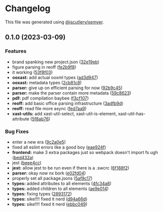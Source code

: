 # Changelog

This file was generated using [@jscutlery/semver](https://github.com/jscutlery/semver).

## 0.1.0 (2023-03-09)


### Features

* brand spanking new project.json ([32e19eb](https://github.com/TrialAndErrorOrg/parsers/commit/32e19ebf3f71c80336f637297d8f4db274d098bf))
* figure parsing in reoff ([fe2b9f8](https://github.com/TrialAndErrorOrg/parsers/commit/fe2b9f8e9eb1fb2421e3272dcc60fe2b871f2392))
* it working ([53f8f03](https://github.com/TrialAndErrorOrg/parsers/commit/53f8f038f89a6e64a64600b3e6cb8deb1717cda7))
* **ooxast:** add actual ooxml types ([ad3d947](https://github.com/TrialAndErrorOrg/parsers/commit/ad3d9473fac066d0125316360ce759e3b57e4202))
* **ooxast:** metadata types ([2cb81c8](https://github.com/TrialAndErrorOrg/parsers/commit/2cb81c8a4ce31a1078a955a974f97a697a5ebe33))
* **parser:** give up on efficient parsing for now ([92b9c45](https://github.com/TrialAndErrorOrg/parsers/commit/92b9c45361dbf38d7f9be244270ef81e40facd8c))
* **parser:** make the parser contain more metadata ([59c8623](https://github.com/TrialAndErrorOrg/parsers/commit/59c8623885f0330e9c945306e09214b5fb378d5b))
* **pdf:** pdf compilation baybee ([f3cf107](https://github.com/TrialAndErrorOrg/parsers/commit/f3cf107193e3e015da3dc950736aa38e5803b5cd))
* **reoff:** add basic office parsing infrastructure ([3adfb9d](https://github.com/TrialAndErrorOrg/parsers/commit/3adfb9d1b44fe4e6f79a41ae5269c43ddbdfd5c2))
* **reoff:** read file more async ([fed7aa9](https://github.com/TrialAndErrorOrg/parsers/commit/fed7aa97af458404b04d805250ad5bfc348ee52c))
* **xast-utils:** add xast-util-select, xast-util-is-element, xast-util-has-attribute ([5f8ab76](https://github.com/TrialAndErrorOrg/parsers/commit/5f8ab764a09da5debb4200ac3a996ced2ca2bbf4))


### Bug Fixes

* enter a new era ([9c2a0e5](https://github.com/TrialAndErrorOrg/parsers/commit/9c2a0e505472c43d384f3cc78543ad90877b7c3d))
* fixed all eslint errors like a good boy ([eae924f](https://github.com/TrialAndErrorOrg/parsers/commit/eae924fdc4e9741cc455696daf63754eb5a2481b))
* **frontend:** make 3 extra packages just so webpack doesn't import fs ugh ([bed432a](https://github.com/TrialAndErrorOrg/parsers/commit/bed432acf70a7950d981fff2a5bce4a98a4440ff))
* jest ([beee4cc](https://github.com/TrialAndErrorOrg/parsers/commit/beee4cc41cd5789e2405eecf20cf7133066b4b39))
* **jest:** allow jest to be run even if there is a .swcrc ([6f188f2](https://github.com/TrialAndErrorOrg/parsers/commit/6f188f2a06922ee00d9367b29e666894e48c6c1e))
* **parser:** okay now nx bork ([e02fd04](https://github.com/TrialAndErrorOrg/parsers/commit/e02fd0412196e36a7e8f39a4e5cb3664ce2f3305))
* properly set all package.jsons ([5af9c17](https://github.com/TrialAndErrorOrg/parsers/commit/5af9c177be9910511844c481ca59cfcc7bd9b0f6))
* **types:** added attributes to all elements ([4fc34a8](https://github.com/TrialAndErrorOrg/parsers/commit/4fc34a86ca91ea71e3e3f9235bfb4793ab944b28))
* **types:** added children to all elements ([ae9e014](https://github.com/TrialAndErrorOrg/parsers/commit/ae9e0141cfe6c7a089da1d53c83d65f8264f17b3))
* **types:** fixing types ([2893172](https://github.com/TrialAndErrorOrg/parsers/commit/2893172ccf37ad1d12a35fea3ef61700bd24dafb))
* **types:** sike!!!! fixed it nerd ([d94a66d](https://github.com/TrialAndErrorOrg/parsers/commit/d94a66d8dc3c152fcf6ab8a56251b52c6cbb85f7))
* **types:** sike!!!! fixed it nerd ([ebbc049](https://github.com/TrialAndErrorOrg/parsers/commit/ebbc049955437627872653b6cfda120f485bc4ab))
